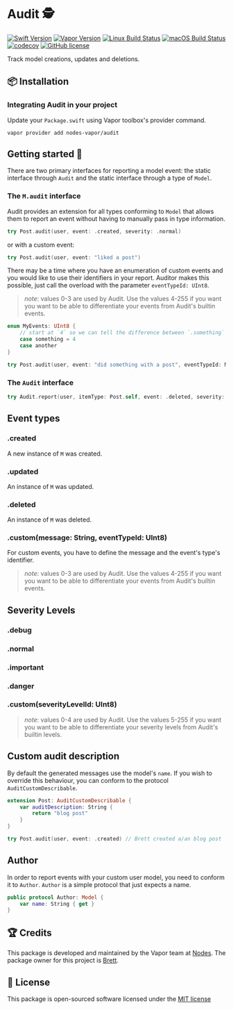 # Audit 🕵️‍
[![Swift Version](https://img.shields.io/badge/Swift-3.1-brightgreen.svg)](http://swift.org)
[![Vapor Version](https://img.shields.io/badge/Vapor-2-F6CBCA.svg)](http://vapor.codes)
[![Linux Build Status](https://img.shields.io/circleci/project/github/nodes-vapor/audit.svg?label=Linux)](https://circleci.com/gh/nodes-vapor/audit)
[![macOS Build Status](https://img.shields.io/travis/nodes-vapor/audit.svg?label=macOS)](https://travis-ci.org/nodes-vapor/audit)
[![codecov](https://codecov.io/gh/nodes-vapor/bugsnag/branch/master/graph/badge.svg)](https://codecov.io/gh/nodes-vapor/audit)
[![GitHub license](https://img.shields.io/badge/license-MIT-blue.svg)](http://opensource.org/licenses/MIT)

Track model creations, updates and deletions.

## 📦 Installation


### Integrating Audit in your project

Update your `Package.swift` using Vapor toolbox's provider command.

```
vapor provider add nodes-vapor/audit
```


## Getting started 🚀
There are two primary interfaces for reporting a model event: the static interface through `Audit` and the static interface through a type of `Model`.

### The `M.audit` interface
Audit provides an extension for all types conforming to `Model` that allows them to report an event without having to manually pass in type information.
```swift
try Post.audit(user, event: .created, severity: .normal)
```

or with a custom event:

```swift
try Post.audit(user, event: "liked a post")
```

There may be a time where you have an enumeration of custom events and you would like to use their identifiers in your report. Auditor makes this possible, just call the overload with the parameter `eventTypeId: UInt8`. 

> *note*: values 0-3 are used by Audit. Use the values 4-255 if you want you want to be able to differentiate your events from Audit's builtin events.
```swift
enum MyEvents: UInt8 {
    // start at `4` so we can tell the difference between `.something` and `Event.created`
    case something = 4
    case another
}

try Post.audit(user, event: "did something with a post", eventTypeId: MyEvents.something.rawValue)
```

### The `Audit` interface
```swift
try Audit.report(user, itemType: Post.self, event: .deleted, severity: .danger)
```

## Event types

### .created
A new instance of `M` was created.

### .updated
An instance of `M` was updated.

### .deleted
An instance of `M` was deleted.

### .custom(message: String, eventTypeId: UInt8)
For custom events, you have to define the message and the event's type's identifier.

> *note*: values 0-3 are used by Audit. Use the values 4-255 if you want you want to be able to differentiate your events from Audit's builtin events.

## Severity Levels

### .debug

### .normal

### .important

### .danger

### .custom(severityLevelId: UInt8)

> *note*: values 0-4 are used by Audit. Use the values 5-255 if you want you want to be able to differentiate your severity levels from Audit's builtin levels.

## Custom audit description
By default the generated messages use the model's `name`. If you wish to override this behaviour, you can conform to the protocol `AuditCustomDescribable`.
```swift
extension Post: AuditCustomDescribable {
    var auditDescription: String {
        return "blog post"      
    }
}

try Post.audit(user, event: .created) // Brett created a/an blog post
```

## Author
In order to report events with your custom user model, you need to conform it to `Author`. `Author` is a simple protocol that just expects a name.
```swift
public protocol Author: Model {
    var name: String { get }
}
```

## 🏆 Credits

This package is developed and maintained by the Vapor team at [Nodes](https://www.nodesagency.com).
The package owner for this project is [Brett](https://github.com/BrettRToomey).


## 📄 License

This package is open-sourced software licensed under the [MIT license](http://opensource.org/licenses/MIT)